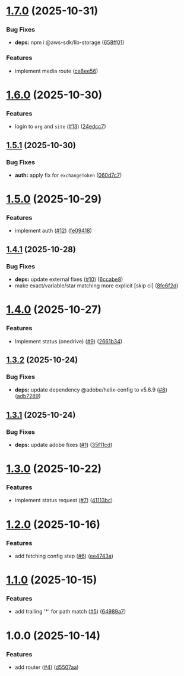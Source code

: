 # [1.7.0](https://github.com/adobe/helix-api-service/compare/v1.6.0...v1.7.0) (2025-10-31)


### Bug Fixes

* **deps:** npm i @aws-sdk/lib-storage ([658ff01](https://github.com/adobe/helix-api-service/commit/658ff01dd539f3928369d6e723fae63739fc724f))


### Features

* implement media route ([ce8ee56](https://github.com/adobe/helix-api-service/commit/ce8ee5645c250f2329e87bc33e1c581f66d52769))

# [1.6.0](https://github.com/adobe/helix-api-service/compare/v1.5.1...v1.6.0) (2025-10-30)


### Features

* login to `org` and `site` ([#13](https://github.com/adobe/helix-api-service/issues/13)) ([24edcc7](https://github.com/adobe/helix-api-service/commit/24edcc7878b6277d82de2f5930d17dc5ab2e8ce6))

## [1.5.1](https://github.com/adobe/helix-api-service/compare/v1.5.0...v1.5.1) (2025-10-30)


### Bug Fixes

* **auth:** apply fix for `exchangeToken` ([060d7c7](https://github.com/adobe/helix-api-service/commit/060d7c754b87e2f446a24085c872fede09c126a5))

# [1.5.0](https://github.com/adobe/helix-api-service/compare/v1.4.1...v1.5.0) (2025-10-29)


### Features

* implement auth ([#12](https://github.com/adobe/helix-api-service/issues/12)) ([fe09418](https://github.com/adobe/helix-api-service/commit/fe09418c5d547a4a21d38628a0f7e77b93ff8e81))

## [1.4.1](https://github.com/adobe/helix-api-service/compare/v1.4.0...v1.4.1) (2025-10-28)


### Bug Fixes

* **deps:** update external fixes ([#10](https://github.com/adobe/helix-api-service/issues/10)) ([6ccabe8](https://github.com/adobe/helix-api-service/commit/6ccabe88850c4ef9c2c097f294a058c14701481f))
* make exact/variable/star matching more explicit [skip ci] ([8fe6f2d](https://github.com/adobe/helix-api-service/commit/8fe6f2d7036964a79722f967705409945a491880))

# [1.4.0](https://github.com/adobe/helix-api-service/compare/v1.3.2...v1.4.0) (2025-10-27)


### Features

* Implement status (onedrive) ([#9](https://github.com/adobe/helix-api-service/issues/9)) ([2661b34](https://github.com/adobe/helix-api-service/commit/2661b3453a7e29ad86f67762feca187b0388bcb2))

## [1.3.2](https://github.com/adobe/helix-api-service/compare/v1.3.1...v1.3.2) (2025-10-24)


### Bug Fixes

* **deps:** update dependency @adobe/helix-config to v5.6.9 ([#8](https://github.com/adobe/helix-api-service/issues/8)) ([adb7289](https://github.com/adobe/helix-api-service/commit/adb7289a2d75554478ec05d7c17820d1bed06365))

## [1.3.1](https://github.com/adobe/helix-api-service/compare/v1.3.0...v1.3.1) (2025-10-24)


### Bug Fixes

* **deps:** update adobe fixes ([#1](https://github.com/adobe/helix-api-service/issues/1)) ([35f11cd](https://github.com/adobe/helix-api-service/commit/35f11cd15a539e2e8940fe69b37fb1a60bf90cfe))

# [1.3.0](https://github.com/adobe/helix-api-service/compare/v1.2.0...v1.3.0) (2025-10-22)


### Features

* implement status request ([#7](https://github.com/adobe/helix-api-service/issues/7)) ([41113bc](https://github.com/adobe/helix-api-service/commit/41113bc43008eaa388289600825b022c75a718be))

# [1.2.0](https://github.com/adobe/helix-api-service/compare/v1.1.0...v1.2.0) (2025-10-16)


### Features

* add fetching config step ([#6](https://github.com/adobe/helix-api-service/issues/6)) ([ee4743a](https://github.com/adobe/helix-api-service/commit/ee4743ad1fb35aa2b0b47f2ccc62cd11529a44c4))

# [1.1.0](https://github.com/adobe/helix-api-service/compare/v1.0.0...v1.1.0) (2025-10-15)


### Features

* add trailing '*' for path match ([#5](https://github.com/adobe/helix-api-service/issues/5)) ([64989a7](https://github.com/adobe/helix-api-service/commit/64989a7b77d2c857c96f8206bb138da9328f21fb))

# 1.0.0 (2025-10-14)


### Features

* add router ([#4](https://github.com/adobe/helix-api-service/issues/4)) ([d5507aa](https://github.com/adobe/helix-api-service/commit/d5507aa107e6209de797eb84363bf0195c264aa3))

